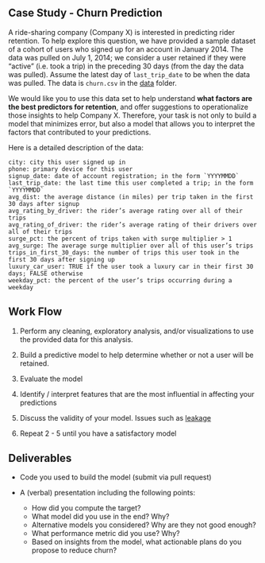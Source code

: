 ## Case Study - Churn Prediction

A ride-sharing company (Company X) is interested in predicting rider retention.
To help explore this question, we have provided a sample dataset of a cohort of 
users who signed up for an account in January 2014. The data was pulled on July 1, 2014; 
we consider a user retained if they were “active” (i.e. took a trip) in 
the preceding 30 days (from the day the data was pulled). Assume the latest day of
`last_trip_date` to be when the data was pulled. The data is `churn.csv` in the 
[data](data) folder.

We would like you to use this data set to help understand **what factors are the best
predictors for retention**, and offer suggestions to operationalize those insights to 
help Company X. Therefore, your task is not only to build a model that minimizes error,
but also a model that allows you to interpret the factors that contributed to your predictions.

Here is a detailed description of the data:

```
city: city this user signed up in
phone: primary device for this user
signup_date: date of account registration; in the form `YYYYMMDD`
last_trip_date: the last time this user completed a trip; in the form `YYYYMMDD`
avg_dist: the average distance (in miles) per trip taken in the first 30 days after signup
avg_rating_by_driver: the rider’s average rating over all of their trips
avg_rating_of_driver: the rider’s average rating of their drivers over all of their trips 
surge_pct: the percent of trips taken with surge multiplier > 1
avg_surge: The average surge multiplier over all of this user’s trips 
trips_in_first_30_days: the number of trips this user took in the first 30 days after signing up
luxury_car_user: TRUE if the user took a luxury car in their first 30 days; FALSE otherwise
weekday_pct: the percent of the user’s trips occurring during a weekday
```

## Work Flow

1. Perform any cleaning, exploratory analysis, and/or visualizations to use the provided
   data for this analysis.
   
2. Build a predictive model to help determine whether or not a user will be retained.

3. Evaluate the model
 
4. Identify / interpret features that are the most influential in affecting your predictions

5. Discuss the validity of your model. Issues such as [leakage](https://www.kaggle.com/wiki/Leakage)

6. Repeat 2 - 5 until you have a satisfactory model
   
## Deliverables

- Code you used to build the model (submit via pull request)

- A (verbal) presentation including the following points:
    - How did you compute the target?
    - What model did you use in the end? Why?
    - Alternative models you considered? Why are they not good enough?
    - What performance metric did you use? Why?
    - Based on insights from the model, what actionable plans do you propose to reduce churn?
